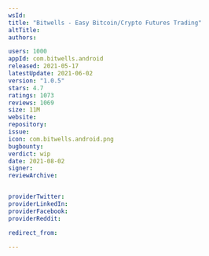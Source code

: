 ```yaml
---
wsId: 
title: "Bitwells - Easy Bitcoin/Crypto Futures Trading"
altTitle: 
authors:

users: 1000
appId: com.bitwells.android
released: 2021-05-17
latestUpdate: 2021-06-02
version: "1.0.5"
stars: 4.7
ratings: 1073
reviews: 1069
size: 11M
website: 
repository: 
issue: 
icon: com.bitwells.android.png
bugbounty: 
verdict: wip
date: 2021-08-02
signer: 
reviewArchive:


providerTwitter: 
providerLinkedIn: 
providerFacebook: 
providerReddit: 

redirect_from:

---
```



